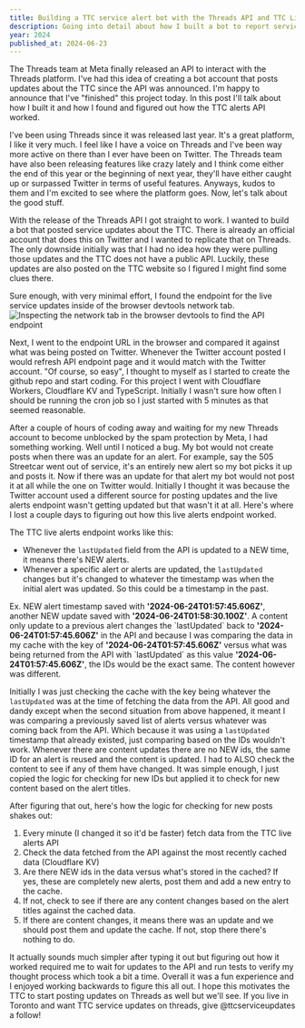 ```yaml
---
title: Building a TTC service alert bot with the Threads API and TTC Live Alerts API
description: Going into detail about how I built a bot to report service updates for the TTC on Threads
year: 2024
published_at: 2024-06-23
---
```


The Threads team at Meta finally released an API to interact with the Threads platform. I've had this idea of creating a bot account that posts updates about the TTC since the API was announced. I'm happy to announce that I've "finished" this project today. In this post I'll talk about how I built it and how I found and figured out how the TTC alerts API worked.

I've been using Threads since it was released last year. It's a great platform, I like it very much. I feel like I have a voice on Threads and I've been way more active on there than I ever have been on Twitter. The Threads team have also been releasing features like crazy lately and I think come either the end of this year or the beginning of next year, they'll have either caught up or surpassed Twitter in terms of useful features. Anyways, kudos to them and I'm excited to see where the platform goes. Now, let's talk about the good stuff.

With the release of the Threads API I got straight to work. I wanted to build a bot that posted service updates about the TTC. There is already an official account that does this on Twitter and I wanted to replicate that on Threads. The only downside initially was that I had no idea how they were pulling those updates and the TTC does not have a public API. Luckily, these updates are also posted on the TTC website so I figured I might find some clues there.

Sure enough, with very minimal effort, I found the endpoint for the live service updates inside of the browser devtools network tab.
![Inspecting the network tab in the browser devtools to find the API endpoint](https://i.ibb.co/KxTDsYT/Screenshot-2024-06-23-at-9-19-49-PM.png)

Next, I went to the endpoint URL in the browser and compared it against what was being posted on Twitter. Whenever the Twitter account posted I would refresh API endpoint page and it would match with the Twitter account. "Of course, so easy", I thought to myself as I started to create the github repo and start coding. For this project I went with Cloudflare Workers, Cloudflare KV and TypeScript. Initially I wasn't sure how often I should be running the cron job so I just started with 5 minutes as that seemed reasonable.

After a couple of hours of coding away and waiting for my new Threads account to become unblocked by the spam protection by Meta, I had something working. Well until I noticed a bug. My bot would not create posts when there was an update for an alert. For example, say the 505 Streetcar went out of service, it's an entirely new alert so my bot picks it up and posts it. Now if there was an update for that alert my bot would not post it at all while the one on Twitter would. Initially I thought it was because the Twitter account used a different source for posting updates and the live alerts endpoint wasn't getting updated but that wasn't it at all. Here's where I lost a couple days to figuring out how this live alerts endpoint worked.

The TTC live alerts endpoint works like this:

- Whenever the `lastUpdated` field from the API is updated to a NEW time, it means there's NEW alerts.
- Whenever a specific alert or alerts are updated, the `lastUpdated` changes but it's changed to whatever the timestamp was when the initial alert was updated. So this could be a timestamp in the past.

<aside class="bg-blue-200 border-l-4 text-blue-900 p-2 border-blue-600">Ex. NEW alert timestamp saved with <b>'2024-06-24T01:57:45.606Z'</b>, another NEW update saved with <b>'2024-06-24T01:58:30.100Z'</b>. A content only update to a previous alert changes the `lastUpdated` back to <b>'2024-06-24T01:57:45.606Z'</b> in the API and because I was comparing the data in my cache with the key of <b>'2024-06-24T01:57:45.606Z'</b> versus what was being returned from the API with `lastUpdated` as this value <b>'2024-06-24T01:57:45.606Z'</b>, the IDs would be the exact same. The content however was different.</aside>

Initially I was just checking the cache with the key being whatever the `lastUpdated` was at the time of fetching the data from the API. All good and dandy except when the second situation from above happened, it meant I was comparing a previously saved list of alerts versus whatever was coming back from the API. Which because it was using a `lastUpdated` timestamp that already existed, just comparing based on the IDs wouldn't work. Whenever there are content updates there are no NEW ids, the same ID for an alert is reused and the content is updated. I had to ALSO check the content to see if any of them have changed. It was simple enough, I just copied the logic for checking for new IDs but applied it to check for new content based on the alert titles.

After figuring that out, here's how the logic for checking for new posts shakes out:

1. Every minute (I changed it so it'd be faster) fetch data from the TTC live alerts API
2. Check the data fetched from the API against the most recently cached data (Cloudflare KV)
3. Are there NEW ids in the data versus what's stored in the cached? If yes, these are completely new alerts, post them and add a new entry to the cache.
4. If not, check to see if there are any content changes based on the alert titles against the cached data.
5. If there are content changes, it means there was an update and we should post them and update the cache. If not, stop there there's nothing to do.

It actually sounds much simpler after typing it out but figuring out how it worked required me to wait for updates to the API and run tests to verify my thought process which took a bit a time. Overall it was a fun experience and I enjoyed working backwards to figure this all out. I hope this motivates the TTC to start posting updates on Threads as well but we'll see. If you live in Toronto and want TTC service updates on threads, give @ttcserviceupdates a follow!
